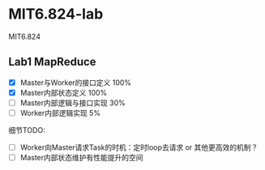 # MIT6.824-lab
MIT6.824

## Lab1 MapReduce
- [x] Master与Worker的接口定义 100%
- [x] Master内部状态定义      100%
- [ ] Master内部逻辑与接口实现 30%
- [ ] Worker内部逻辑实现      5%

细节TODO:
- [ ] Worker向Master请求Task的时机：定时loop去请求 or 其他更高效的机制？
- [ ] Master内部状态维护有性能提升的空间
